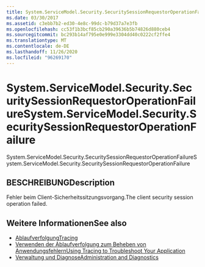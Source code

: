 ```yaml
---
title: System.ServiceModel.Security.SecuritySessionRequestorOperationFailure
ms.date: 03/30/2017
ms.assetid: c3ebb7b2-ed30-4e8c-99dc-b79d37a7e3fb
ms.openlocfilehash: cc53f1b3bcf85cb290a39636b5b74826d880ceb4
ms.sourcegitcommit: bc293b14af795e0e999e3304dd40c0222cf2ffe4
ms.translationtype: MT
ms.contentlocale: de-DE
ms.lasthandoff: 11/26/2020
ms.locfileid: "96269170"
---
```

# <a name="systemservicemodelsecuritysecuritysessionrequestoroperationfailure"></a><span data-ttu-id="c1c6d-102">System.ServiceModel.Security.SecuritySessionRequestorOperationFailure</span><span class="sxs-lookup"><span data-stu-id="c1c6d-102">System.ServiceModel.Security.SecuritySessionRequestorOperationFailure</span></span>

<span data-ttu-id="c1c6d-103">System.ServiceModel.Security.SecuritySessionRequestorOperationFailure</span><span class="sxs-lookup"><span data-stu-id="c1c6d-103">System.ServiceModel.Security.SecuritySessionRequestorOperationFailure</span></span>  
  
## <a name="description"></a><span data-ttu-id="c1c6d-104">BESCHREIBUNG</span><span class="sxs-lookup"><span data-stu-id="c1c6d-104">Description</span></span>  

 <span data-ttu-id="c1c6d-105">Fehler beim Client-Sicherheitssitzungsvorgang.</span><span class="sxs-lookup"><span data-stu-id="c1c6d-105">The client security session operation failed.</span></span>  
  
## <a name="see-also"></a><span data-ttu-id="c1c6d-106">Weitere Informationen</span><span class="sxs-lookup"><span data-stu-id="c1c6d-106">See also</span></span>

- [<span data-ttu-id="c1c6d-107">Ablaufverfolgung</span><span class="sxs-lookup"><span data-stu-id="c1c6d-107">Tracing</span></span>](index.md)
- [<span data-ttu-id="c1c6d-108">Verwenden der Ablaufverfolgung zum Beheben von Anwendungsfehlern</span><span class="sxs-lookup"><span data-stu-id="c1c6d-108">Using Tracing to Troubleshoot Your Application</span></span>](using-tracing-to-troubleshoot-your-application.md)
- [<span data-ttu-id="c1c6d-109">Verwaltung und Diagnose</span><span class="sxs-lookup"><span data-stu-id="c1c6d-109">Administration and Diagnostics</span></span>](../index.md)
